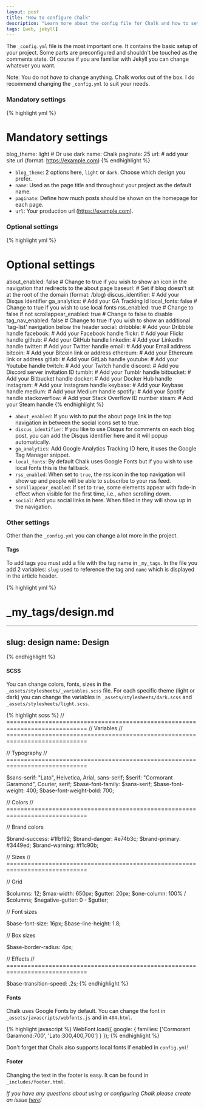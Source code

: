 ```yaml
---
layout: post
title: "How to configure Chalk"
description: "Learn more about the config file for Chalk and how to set it up properly."
tags: [web, jekyll]
---
```


The `_config.yml` file is the most important one. It contains the basic setup of your project.
Some parts are preconfigured and shouldn't be touched as the comments state.
Of course if you are familiar with Jekyll you can change whatever you want.

Note: You do not _have_ to change anything. Chalk works out of the box. I do recommend changing the `_config.yml` to suit your needs.

### Mandatory settings

{% highlight yml %}
# Mandatory settings

blog_theme: light # Or use dark
name: Chalk
paginate: 25
url: # add your site url (format: https://example.com)
{% endhighlight %}

* `blog_theme`: 2 options here, `light` or `dark`. Choose which design you prefer.
* `name`: Used as the page title and throughout your project as the default name.
* `paginate`: Define how much posts should be shown on the homepage for each page.
* `url`: Your production url (https://example.com).

### Optional settings

{% highlight yml %}
# Optional settings

about_enabled: false # Change to true if you wish to show an icon in the navigation that redirects to the about page
baseurl: # Set if blog doesn't sit at the root of the domain (format: /blog)
discus_identifier: # Add your Disqus identifier
ga_analytics: # Add your GA Tracking Id
local_fonts: false # Change to true if you wish to use local fonts
rss_enabled: true # Change to false if not
scrollappear_enabled: true # Change to false to disable
tag_nav_enabled: false # Change to true if you wish to show an additional 'tag-list' navigation below the header
social:
  dribbble: # Add your Dribbble handle
  facebook: # Add your Facebook handle
  flickr: # Add your Flickr handle
  github: # Add your GitHub handle
  linkedin: # Add your LinkedIn handle
  twitter: # Add your Twitter handle
  email: # Add your Email address
  bitcoin: # Add your Bitcoin link or address
  ethereum: # Add your Ethereum link or address
  gitlab: # Add your GitLab handle
  youtube: # Add your Youtube handle
  twitch: # Add your Twitch handle
  discord: # Add you Discord server invitation ID
  tumblr: # Add your Tumblr handle
  bitbucket: # Add your Bitbucket handle
  docker: # Add your Docker Hub handle
  instagram: # Add your Instagram handle
  keybase: # Add your Keybase handle
  medium: # Add your Medium handle
  spotify: # Add your Spotify handle
  stackoverflow: # Add your Stack Overflow ID number
  steam: # Add your Steam handle
{% endhighlight %}

* `about_enabled`: If you wish to put the about page link in the top navigation in between the social icons set to true.
* `discus_identifier`: If you like to use Disqus for comments on each blog post, you can add the Disqus identifier here and it will popup automatically.
* `ga_analytics`: Add Google Analytics Tracking ID here, it uses the Google Tag Manager snippet.
* `local_fonts`: By default Chalk uses Google Fonts but if you wish to use local fonts this is the fallback.
* `rss_enabled`: When set to `true`, the rss icon in the top navigation will show up and people will be able to subscribe to your rss feed.
* `scrollappear_enabled`: If set to `true`, some elements appear with fade-in effect when visible for the first time, i.e., when scrolling down.
* `social`: Add you social links in here. When filled in they will show up in the navigation.

### Other settings

Other than the `_config.yml` you can change a lot more in the project.

#### Tags

To add tags you must add a file with the tag name in `_my_tags`.
In the file you add 2 variables: `slug` used to reference the tag and `name` which is displayed in the article header.

{% highlight yml %}
# _my_tags/design.md
---
slug: design
name: Design
---
{% endhighlight %}

#### SCSS

You can change colors, fonts, sizes in the `_assets/stylesheets/_variables.scss` file.
For each specific theme (light or dark) you can change the variables in `_assets/stylesheets/dark.scss` and `_assets/stylesheets/light.scss`.

{% highlight scss %}
// =============================================================================
// Variables
// =============================================================================

// Typography
// =============================================================================

$sans-serif: "Lato", Helvetica, Arial, sans-serif;
$serif: "Cormorant Garamond", Courier, serif;
$base-font-family: $sans-serif;
$base-font-weight: 400;
$base-font-weight-bold: 700;

// Colors
// =============================================================================

// Brand colors

$brand-success: #1fbf92;
$brand-danger: #e74b3c;
$brand-primary: #3449ed;
$brand-warning: #f1c90b;

// Sizes
// =============================================================================

// Grid

$columns: 12;
$max-width: 650px;
$gutter: 20px;
$one-column: 100% / $columns;
$negative-gutter: 0 - $gutter;

// Font sizes

$base-font-size: 16px;
$base-line-height: 1.8;

// Box sizes

$base-border-radius: 4px;

// Effects
// =============================================================================

$base-transition-speed: .2s;
{% endhighlight %}

#### Fonts

Chalk uses Google Fonts by default. You can change the font in `_assets/javascripts/webfonts.js` and in `404.html`.

{% highlight javascript %}
WebFont.load({
  google: {
    families: ['Cormorant Garamond:700', 'Lato:300,400,700']
  }
});
{% endhighlight %}

Don't forget that Chalk also supports local fonts if enabled in `config.yml`!

#### Footer

Changing the text in the footer is easy. It can be found in `_includes/footer.html`.

_If you have any questions about using or configuring Chalk please create an issue <a href="" title="here" rel="noreferrer noopener" target="_blank">here</a>!_
